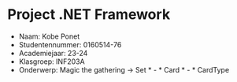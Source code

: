 ﻿# Project .NET Framework

* Naam: Kobe Ponet
* Studentennummer: 0160514-76
* Academiejaar: 23-24
* Klasgroep: INF203A
* Onderwerp: Magic the gathering -> Set * - * Card * - * CardType 